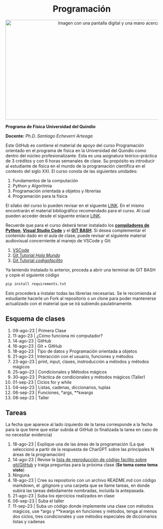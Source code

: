 <div align="center">
<h1>Programación</h1>

<img src="https://www.nextibs.com/wp-content/uploads/2021/12/seguridad-informatica-2048x877.jpeg.webp" alt="Imagen con una pantalla digital y una mano acercansose a tocarla"
     width="768"
     height="329">
</div>

**Programa de Física**
**Universidad del Quindío**

**Docente:** *Ph.D. Santiago Echeverri Arteaga*

Este GitHub es contiene el material de apoyo del curso Programación orientado en el programa de física en la Universidad del Quindío como dentro del núcleo profesionalizante. Esta es una asignatura teórico-práctica de 3 créditos y con 6 horas semanales de clase. Su propósito es introducir al estudiante de física en el mundo de la programación científica en el contexto del siglo XXI. El curso consta de las siguientes unidades:

1. Fundamentos de la computación
2. Python y Algoritmia
3. Programación orientada a objetos y librerías
4. Programación para la física

El sílabo del curso lo pueden revisar en el siguente [LINK](https://github.com/Santiago-Echeverri-Arteaga/Programacion_UQ_Fisica/blob/master/silabo_programacion.pdf). En el mismo encontrarán el material bibliográfico recomendado para el curso. Al cual pueden acceder desde el siguente enlace [LINK](https://1drv.ms/u/s!AvgPrG5g0hS9geYeVJN97X8LEwTkiQ?e=f4NW5x).

Recuerde que para el curso deberá tener instalado los [**compiladores de Python**](https://www.python.org/downloads/), [**Visual Studio Code**](https://code.visualstudio.com/download) y el [**GIT BASH**](https://git-scm.com/downloads). Si desea complementar el contenido dado en el aula de clase, puede revisar el siguiente material audiovisual concerniente al manejo de VSCode y Git:

1. [VSCode](https://youtu.be/Ei1y51K8jQk)
2. [Git Tutorial *Hola Mundo*](https://youtu.be/VdGzPZ31ts8)
3. [Git Tutorial *codigofacilito*](https://www.youtube.com/watch?v=zH3I1DZNovk&list=PL9xYXqvLX2kMUrXTvDY6GI2hgacfy0rId)

Ya teniendo instalado lo anterior, proceda a abrir una terminal de GIT BASH y copie el siguiente código

```bash
pip install requirements.txt
```

Esto procederá a instalar todas las librerías necesarias. Se le recomienda al estudiante hacerle un Fork al repositorio o un clone para poder mantenerse actualizado con el material que se irá subiendo paulatinamente.

<h2>Esquema de clases</h2>

1. 09-ago-23 | Primera Clase
2. 11-ago-23 | ¿Cómo funciona mi computador?
3. 14-ago-23 | GitHub
4. 16-ago-23 | Git + GitHub
5. 18-ago-23 | Tipo de datos y Programación orientada a objetos
6. 21-ago-23 | Interacción con el usuario, funciones y métodos
7. 23-ago-23 | print, input, clases, instroducción a métodos y métodos mágicos
8. 25-ago-23 | Condicionales y  Métodos mágicos
9. 30-ago-23 | Práctica de condicionales y métodos mágicos (Taller)
10. 01-sep-23 | Ciclos for y while
11. 04-sep-23 | Listas, cadenas, diccionarios, tuplas
12. 06-sep-23 | Funciones, *args, **kwargs
13. 08-sep-23 | Taller

<h2>Tareas</h2>

La fecha que aparece al lado izquierdo de la tarea corresponde a la fecha para la que tiene que estar subida al GitHub (o finalizada la tarea en caso de no necesitar evidencia)

1. 18-ago-23 | Explique una de las áreas de la programación (La que seleccionó a partir de la respuesta de CharGPT sobre las principales N áreas de la programación)
2. 14-ago-23 | Revise la [lista de reproducción de código facilito sobre git/GitHub](https://www.youtube.com/watch?v=zH3I1DZNovk&list=PL9xYXqvLX2kMUrXTvDY6GI2hgacfy0rId) y traiga preguntas para la próxima clase (**Se toma como tema visto**)
3. Ninguna
4. 18-ago-23 | Cree su repositorio con un archivo README.md con código markdown, el .gitignore y una carpeta que se llame tareas, en donde subirá las tareas debidamente nombradas, incluída la antepasada.
5. 21-ago-23 | Suba los ejercicios realizados en clase
6. 06-sep-23 | Suba el taller
7. 11-sep-23 | Suba un código donde implemente una clase con métodos mágicos, use *args y **kwargs en funciones y métodos, tenga al menos dos ciclos, tres condicionales y use métodos especiales de diccionarios listas y cadenas
